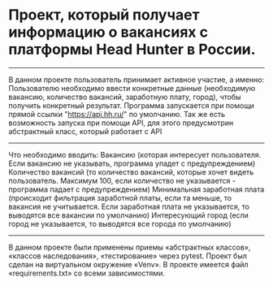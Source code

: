 # Проект, который получает информацию о вакансиях с платформы Head Hunter в России.
__________________________________________________________________
В данном проекте пользователь принимает активное участие, а именно:
Пользователю необходимо ввести конкретные данные (необходимую вакансию, количество вакансий, заработную плату, город), чтобы получить конкретный результат.
Программа запускается при помощи прямой ссылки "https://api.hh.ru/" по умолчанию.
Так же есть возможность запуска при помощи API, для этого предусмотрин абстрактный класс, который работает с API
__________________________________________________________________
Что необходимо вводить: 
Вакансию (которая интересует пользователя. Если вакансию не указывать, программа упадет с предупреждением)
Количество вакансий (то количество вакансий, которые хочет видеть пользователь. Максимум 100, если количество не указывается - программа падает с предупреждением)
Минимальная заработная плата (происходит фильтрация заработной платы, если та меньше, то вакансия не учитывается. Если заработная плата не указывается, то выводятся все вакансии по умолчанию)
Интересующий город (если город не указывается, то выводятся все города по умолчанию)
__________________________________________________________________

В данном проекте были применены приемы «абстрактных классов», «классов наследования», «тестирование» через pytest. 
Проект был сделан на виртуальном окружение «Venv».
В проекте имеется файл «requirements.txt» со всеми зависимостями.

